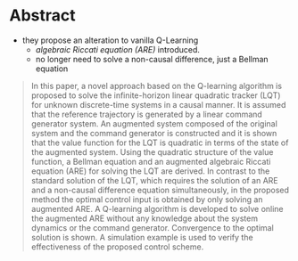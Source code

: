 
# Abstract

*   they propose an alteration to vanilla Q-Learning
	*   _algebraic Riccati equation (ARE)_ introduced.
	*   no longer need to solve a non-causal difference, just a Bellman equation

> In this paper, a novel approach based on the Q-learning algorithm is
proposed to solve the infinite-horizon linear quadratic tracker (LQT) for
unknown discrete-time systems in a causal manner. It is assumed that the
reference trajectory is generated by a linear command generator system. An
augmented system composed of the original system and the command generator is
constructed and it is shown that the value function for the LQT is quadratic
in terms of the state of the augmented system. Using the quadratic structure
of the value function, a Bellman equation and an augmented algebraic Riccati
equation (ARE) for solving the LQT are derived. In contrast to the standard
solution of the LQT, which requires the solution of an ARE and a non-causal
difference equation simultaneously, in the proposed method the optimal control
input is obtained by only solving an augmented ARE. A Q-learning algorithm is
developed to solve online the augmented ARE without any knowledge about the
system dynamics or the command generator. Convergence to the optimal solution
is shown. A simulation example is used to verify the effectiveness of the
proposed control scheme.
